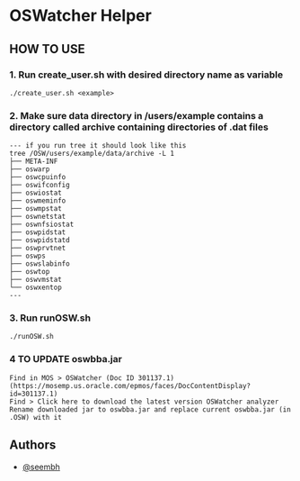 # OSWatcher Helper

## HOW TO USE

### 1. Run create_user.sh with desired directory name as variable
	./create_user.sh <example>

### 2. Make sure data directory in /users/example contains a directory called archive containing directories of .dat files
	--- if you run tree it should look like this
	tree /OSW/users/example/data/archive -L 1
	├── META-INF
	├── oswarp
	├── oswcpuinfo
	├── oswifconfig
	├── oswiostat
	├── oswmeminfo
	├── oswmpstat
	├── oswnetstat
	├── oswnfsiostat
	├── oswpidstat
	├── oswpidstatd
	├── oswprvtnet
	├── oswps
	├── oswslabinfo
	├── oswtop
	├── oswvmstat
	└── oswxentop
	---

### 3. Run runOSW.sh
	./runOSW.sh

### 4 TO UPDATE oswbba.jar
	Find in MOS > OSWatcher (Doc ID 301137.1) (https://mosemp.us.oracle.com/epmos/faces/DocContentDisplay?id=301137.1)
	Find > Click here to download the latest version OSWatcher analyzer
	Rename downloaded jar to oswbba.jar and replace current oswbba.jar (in .OSW) with it
## Authors

- [@seembh](https://www.github.com/seembh)

